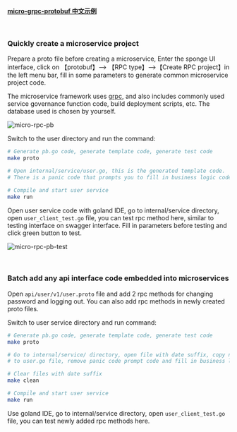 [**micro-grpc-protobuf 中文示例**](https://www.bilibili.com/read/cv23099236)

<br>

### Quickly create a microservice project

Prepare a proto file before creating a microservice, Enter the sponge UI interface, click on 【protobuf】--> 【RPC type】-->【Create RPC project】in the left menu bar, fill in some parameters to generate common microservice project code.

The microservice framework uses [grpc](https://github.com/grpc/grpc-go), and also includes commonly used service governance function code, build deployment scripts, etc. The database used is chosen by yourself.

![micro-rpc-pb](https://raw.githubusercontent.com/zhufuyi/sponge_examples/main/assets/en_micro-rpc-pb.png)

Switch to the user directory and run the command:

```bash
# Generate pb.go code, generate template code, generate test code
make proto

# Open internal/service/user.go, this is the generated template code. 
# There is a panic code that prompts you to fill in business logic code. Fill in business logic here.

# Compile and start user service
make run
```

Open user service code with goland IDE, go to internal/service directory, open `user_client_test.go` file, you can test rpc method here, similar to testing interface on swagger interface. Fill in parameters before testing and click green button to test.

![micro-rpc-pb-test](https://raw.githubusercontent.com/zhufuyi/sponge_examples/main/assets/micro-rpc-pb-test.png)

<br>

### Batch add any api interface code embedded into microservices

Open `api/user/v1/user.proto` file and add 2 rpc methods for changing password and logging out. You can also add rpc methods in newly created proto files.

Switch to user service directory and run command:

```bash
# Generate pb.go code, generate template code, generate test code
make proto

# Go to internal/service/ directory, open file with date suffix, copy newly added interface code 
# to user.go file, remove panic code prompt code and fill in business logic

# Clear files with date suffix
make clean

# Compile and start user service
make run
```

Use goland IDE, go to internal/service directory, open `user_client_test.go` file, you can test newly added rpc methods here.

